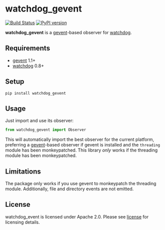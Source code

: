 # watchdog_gevent

[![Build Status](https://travis-ci.org/Bogdanp/watchdog_gevent.svg?branch=master)](https://travis-ci.org/Bogdanp/watchdog_gevent)
[![PyPI version](https://badge.fury.io/py/watchdog-gevent.svg)](https://badge.fury.io/py/watchdog-gevent)

**watchdog_gevent** is a [gevent]-based observer for [watchdog].


## Requirements

* [gevent] 1.1+
* [watchdog] 0.8+


## Setup

    pip install watchdog_gevent


## Usage

Just import and use its observer:

``` python
from watchdog_gevent import Observer
```

This will automatically import the best observer for the current
platform, preferring a [gevent]-based observer if gevent is installed
and the `threading` module has been monkeypatched.  This library
*only* works if the threading module has been monkeypatched.


## Limitations

The package only works if you use gevent to monkeypatch the threading
module.  Additionally, file and directory events are not emitted.


## License

watchdog_event is licensed under Apache 2.0.  Please see [license] for
licensing details.


[gevent]: http://www.gevent.org/
[watchdog]: http://pythonhosted.org/watchdog/
[pipenv]: https://docs.pipenv.org
[license]: https://github.com/Bogdanp/watchdog_gevent/blob/master/LICENSE
